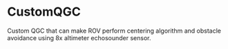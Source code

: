 # CustomQGC
Custom QGC that can make ROV perform centering algorithm and obstacle avoidance using 8x altimeter echosounder sensor.

